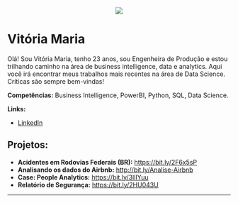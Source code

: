 <p align="center">
  <img src="https://raw.githubusercontent.com/carlosfab/template_portfolio/master/banner.png" >
</p>

# Vitória Maria
  
Olá! Sou Vitória Maria, tenho 23 anos, sou Engenheira de Produção e estou trilhando caminho na área de business intelligence, data e analytics. 
Aqui você irá encontrar meus trabalhos mais recentes na área de Data Science.
Críticas são sempre bem-vindas!
  
**Competências:** Business Intelligence, PowerBI, Python, SQL, Data Science.

**Links:**
* [LinkedIn](https://www.linkedin.com/in/vitoriamsj)

## Projetos:

* **Acidentes em Rodovias Federais (BR):** https://bit.ly/2F6x5sP
* **Analisando os dados do Airbnb:** http://bit.ly/Analise-Airbnb
* **Case: People Analytics:** https://bit.ly/3llIYuu
* **Relatório de Segurança:** https://bit.ly/2HU043U


---




